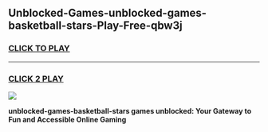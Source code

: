 
## Unblocked-Games-unblocked-games-basketball-stars-Play-Free-qbw3j
<h3>
<a href="https://premium76.site?title=unblocked-games-basketball-stars&ref=18A1">CLICK TO PLAY</a></h3>
<hr>

<h3>
<a href="https://premium76.site?title=unblocked-games-basketball-stars&ref=18A1">CLICK 2 PLAY</a>
  
</h3>

<a href="https://premium76.site?title=unblocked-games-basketball-stars&ref=18A1"><img src="https://clearcache.store/games.png"></a>


**unblocked-games-basketball-stars games unblocked: Your Gateway to Fun and Accessible Online Gaming**
